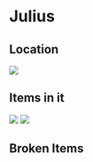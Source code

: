 # Julius

## Location 
![](01128301c9a515a0567b0878387fed84_MD5.webp)


## Items in it
![](a9754adb96ed79fc76932db6ba82fbd4_MD5.webp)
![](8eb81578967bafbb44aa66270d8f2f20_MD5.webp)


## Broken Items

